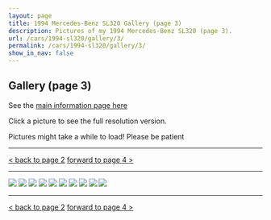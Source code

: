 ```yaml
---
layout: page
title: 1994 Mercedes-Benz SL320 Gallery (page 3)
description: Pictures of my 1994 Mercedes-Benz SL320 (page 3).
url: /cars/1994-sl320/gallery/3/
permalink: /cars/1994-sl320/gallery/3/
show_in_nav: false
---
```


## Gallery (page 3)

See the [main information page here](/cars/1994-sl320/)

Click a picture to see the full resolution version.

Pictures might take a while to load! Please be patient

<hr>

[< back to page 2](/cars/1994-sl320/gallery/2/)
[forward to page 4 >](/cars/1994-sl320/gallery/4/)

<hr>

<a href="/assets/cars-1994-sl320/sl021.jpg"><image src="/assets/cars-1994-sl320/sl021.jpg" /></a>
<a href="/assets/cars-1994-sl320/sl022.jpg"><image src="/assets/cars-1994-sl320/sl022.jpg" /></a>
<a href="/assets/cars-1994-sl320/sl023.jpg"><image src="/assets/cars-1994-sl320/sl023.jpg" /></a>
<a href="/assets/cars-1994-sl320/sl024.jpg"><image src="/assets/cars-1994-sl320/sl024.jpg" /></a>
<a href="/assets/cars-1994-sl320/sl025.jpg"><image src="/assets/cars-1994-sl320/sl025.jpg" /></a>
<a href="/assets/cars-1994-sl320/sl026.jpg"><image src="/assets/cars-1994-sl320/sl026.jpg" /></a>
<a href="/assets/cars-1994-sl320/sl027.jpg"><image src="/assets/cars-1994-sl320/sl027.jpg" /></a>
<a href="/assets/cars-1994-sl320/sl028.jpg"><image src="/assets/cars-1994-sl320/sl028.jpg" /></a>
<a href="/assets/cars-1994-sl320/sl029.jpg"><image src="/assets/cars-1994-sl320/sl029.jpg" /></a>
<a href="/assets/cars-1994-sl320/sl030.jpg"><image src="/assets/cars-1994-sl320/sl030.jpg" /></a>

<hr>

[< back to page 2](/cars/1994-sl320/gallery/2/)
[forward to page 4 >](/cars/1994-sl320/gallery/4/)
